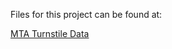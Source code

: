 Files for this project can be found at:

[MTA Turnstile Data](http://web.mta.info/developers/turnstile.html)
